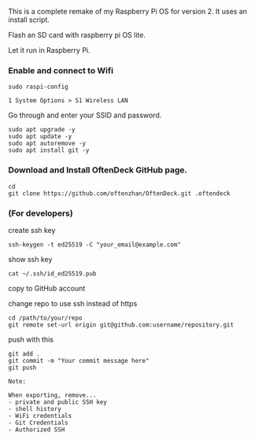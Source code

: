 This is a complete remake of my Raspberry Pi OS for version 2. It uses an install script.

Flash an SD card with raspberry pi OS lite.

Let it run in Raspberry Pi. 

### Enable and connect to Wifi

```
sudo raspi-config
```

`1 System Options > S1 Wireless LAN`

Go through and enter your SSID and password.

```
sudo apt upgrade -y
sudo apt update -y
sudo apt autoremove -y
sudo apt install git -y
```

### Download and Install OftenDeck GitHub page.
```
cd
git clone https://github.com/oftenzhan/OftenDeck.git .oftendeck
```

### (For developers)

create ssh key

```
ssh-keygen -t ed25519 -C "your_email@example.com"
```

show ssh key

```
cat ~/.ssh/id_ed25519.pub
```

copy to GitHub account

change repo to use ssh instead of https

```
cd /path/to/your/repo
git remote set-url origin git@github.com:username/repository.git

```

push with this

```
git add .
git commit -m "Your commit message here"
git push

```














```
Note:

When exporting, remove...
- private and public SSH key
- shell history
- WiFi credentials
- Git Credentials
- Authorized SSH
```
